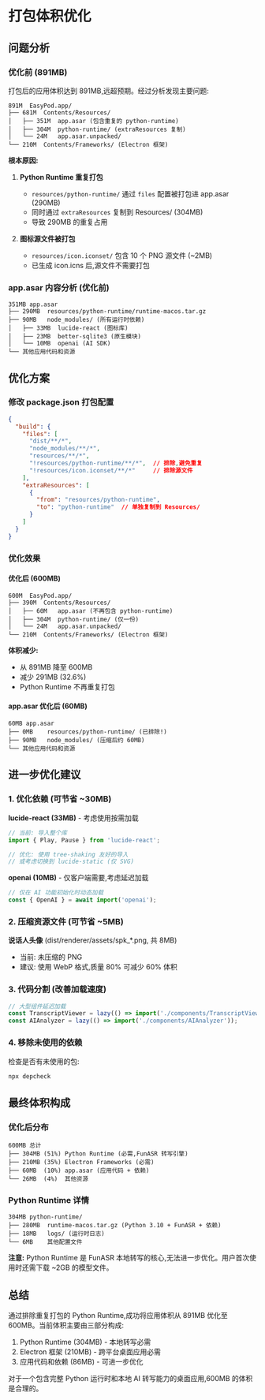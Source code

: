 # 打包体积优化

## 问题分析

### 优化前 (891MB)
打包后的应用体积达到 891MB,远超预期。经过分析发现主要问题:

```
891M  EasyPod.app/
├── 681M  Contents/Resources/
│   ├── 351M  app.asar (包含重复的 python-runtime)
│   ├── 304M  python-runtime/ (extraResources 复制)
│   └── 24M   app.asar.unpacked/
└── 210M  Contents/Frameworks/ (Electron 框架)
```

**根本原因:**
1. **Python Runtime 重复打包**
   - `resources/python-runtime/` 通过 `files` 配置被打包进 app.asar (290MB)
   - 同时通过 `extraResources` 复制到 Resources/ (304MB)
   - 导致 290MB 的重复占用

2. **图标源文件被打包**
   - `resources/icon.iconset/` 包含 10 个 PNG 源文件 (~2MB)
   - 已生成 icon.icns 后,源文件不需要打包

### app.asar 内容分析 (优化前)
```
351MB app.asar
├── 290MB  resources/python-runtime/runtime-macos.tar.gz
├── 90MB   node_modules/ (所有运行时依赖)
│   ├── 33MB  lucide-react (图标库)
│   ├── 23MB  better-sqlite3 (原生模块)
│   └── 10MB  openai (AI SDK)
└── 其他应用代码和资源
```

## 优化方案

### 修改 package.json 打包配置

```json
{
  "build": {
    "files": [
      "dist/**/*",
      "node_modules/**/*",
      "resources/**/*",
      "!resources/python-runtime/**/*",  // 排除,避免重复
      "!resources/icon.iconset/**/*"     // 排除源文件
    ],
    "extraResources": [
      {
        "from": "resources/python-runtime",
        "to": "python-runtime"  // 单独复制到 Resources/
      }
    ]
  }
}
```

### 优化效果

#### 优化后 (600MB)
```
600M  EasyPod.app/
├── 390M  Contents/Resources/
│   ├── 60M   app.asar (不再包含 python-runtime)
│   ├── 304M  python-runtime/ (仅一份)
│   └── 24M   app.asar.unpacked/
└── 210M  Contents/Frameworks/ (Electron 框架)
```

**体积减少:**
- 从 891MB 降至 600MB
- 减少 291MB (32.6%)
- Python Runtime 不再重复打包

#### app.asar 优化后 (60MB)
```
60MB app.asar
├── 0MB    resources/python-runtime/ (已排除!)
├── 90MB   node_modules/ (压缩后约 60MB)
└── 其他应用代码和资源
```

## 进一步优化建议

### 1. 优化依赖 (可节省 ~30MB)

**lucide-react (33MB)** - 考虑使用按需加载
```typescript
// 当前: 导入整个库
import { Play, Pause } from 'lucide-react';

// 优化: 使用 tree-shaking 友好的导入
// 或考虑切换到 lucide-static (仅 SVG)
```

**openai (10MB)** - 仅客户端需要,考虑延迟加载
```typescript
// 仅在 AI 功能初始化时动态加载
const { OpenAI } = await import('openai');
```

### 2. 压缩资源文件 (可节省 ~5MB)

**说话人头像** (dist/renderer/assets/spk_*.png, 共 8MB)
- 当前: 未压缩的 PNG
- 建议: 使用 WebP 格式,质量 80% 可减少 60% 体积

### 3. 代码分割 (改善加载速度)

```typescript
// 大型组件延迟加载
const TranscriptViewer = lazy(() => import('./components/TranscriptViewer'));
const AIAnalyzer = lazy(() => import('./components/AIAnalyzer'));
```

### 4. 移除未使用的依赖

检查是否有未使用的包:
```bash
npx depcheck
```

## 最终体积构成

### 优化后分布
```
600MB 总计
├── 304MB (51%) Python Runtime (必需,FunASR 转写引擎)
├── 210MB (35%) Electron Frameworks (必需)
├── 60MB  (10%) app.asar (应用代码 + 依赖)
└── 26MB  (4%)  其他资源
```

### Python Runtime 详情
```
304MB python-runtime/
├── 280MB  runtime-macos.tar.gz (Python 3.10 + FunASR + 依赖)
├── 18MB   logs/ (运行时日志)
└── 6MB    其他配置文件
```

**注意:** Python Runtime 是 FunASR 本地转写的核心,无法进一步优化。用户首次使用时还需下载 ~2GB 的模型文件。

## 总结

通过排除重复打包的 Python Runtime,成功将应用体积从 891MB 优化至 600MB。当前体积主要由三部分构成:
1. Python Runtime (304MB) - 本地转写必需
2. Electron 框架 (210MB) - 跨平台桌面应用必需
3. 应用代码和依赖 (86MB) - 可进一步优化

对于一个包含完整 Python 运行时和本地 AI 转写能力的桌面应用,600MB 的体积是合理的。
